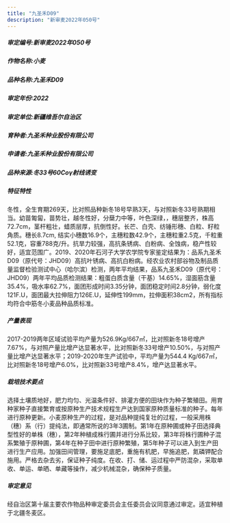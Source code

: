 ```yaml
---
title: "九圣禾D09"
description: "新审麦2022年050号"
---
```

##### 审定编号:新审麦2022年050号

##### 作物名称:小麦

##### 品种名称:九圣禾D09

##### 审定年份:2022

##### 审定单位:新疆维吾尔自治区

##### 育种者:九圣禾种业股份有限公司

##### 申请者:九圣禾种业股份有限公司

##### 品种来源:冬33号60Coγ射线诱变

##### 特征特性
冬性，全生育期269天，比对照品种新冬18号早熟3天，与对照新冬33号熟期相当。幼苗匍匐，苗势壮，越冬性好，分蘖力中等，叶色深绿，，穗层整齐，株高72.7cm，茎杆粗壮，蜡质层厚，抗倒性好。长芒、白壳、纺锤形穗、白粒、籽粒角质。穗长8.7cm, 结实小穗数16.9个，主穗粒数42.9个，主穗粒重2.5克，千粒重52.1克，容重788克/升。抗旱力较强，高抗条锈病、白粉病、全蚀病，稳产性较好，适宜范围广。2019、2020年石河子大学农学院专家鉴定结果为：品系九圣禾D09（原代号：JHD09）高抗叶锈病、高抗白粉病。经农业农村部谷物及制品质量监督检验测试中心（哈尔滨）检测，两年平均结果，品系九圣禾D09（原代号：JHD09）两年平均品质检测结果：粗蛋白质含量（干基）14.65%，湿面筋含量35.4%，吸水率62.7%，面团形成时间3.35分钟，面团稳定时间2.8分钟，弱化度121F.U，面团最大拉伸阻力126E.U，延伸性199mm，拉伸面积38cm2，所有指标均符合中筋冬小麦品种品质标准。

##### 产量表现
2017-2019两年区域试验平均产量为526.9Kg/667㎡，比对照新冬18号增产7.67%，与对照产量比增产达显著水平，比对照新冬33号增产10.50%，与对照产量比增产达显著水平；2019-2020年生产试验中，平均产量为544.4 Kg/667㎡，比对照新冬18号增产6.0%，比对照新33号增产8.4%，增产达显著水平。

##### 栽培技术要点
选择土壤质地好，肥力均匀、光温条件好、排灌方便的田块作为种子繁殖田。用育种家种子直接繁育或按原种生产技术规程生产达到国家原种质量标准的种子。每年进行原种更新。小麦原种生产的过程，是对品种提纯复壮的过程，一般采用株（穗）系（行）提纯法，即通常所说的3年3圃制。第1年在原种圃或种子田选择典型性好的单株（穗），第2年种植成株行圃并进行分系比较，第3年将株行圃种子混系繁殖于原种圃，第4年在种子田中进行原种繁殖，第5年种子可以进入到生产田进行生产应用。加强田间管理，要施足底肥，重施有机肥，早施追肥，氮磷钾配合施用。严格去杂去劣，保证种子纯度。在收、打、储、运过程中严防混杂，采取单收、单运、单晒、单藏等操作，减少机械混杂，确保种子质量。

##### 审定意见
经自治区第十届主要农作物品种审定委员会主任委员会议同意通过审定。适宜种植于北疆冬麦区。
